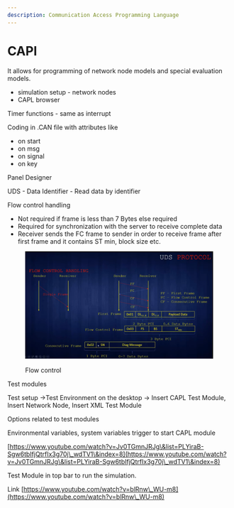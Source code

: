 ```yaml
---
description: Communication Access Programming Language
---
```


# CAPl

It allows for programming of network node models and special evaluation models.

* simulation setup - network nodes
* CAPL browser

Timer functions -  same as interrupt

Coding in .CAN file with attributes like

* on start
* on msg
* on signal
* on key

Panel Designer

UDS - Data Identifier - Read data by identifier

Flow control handling

* Not required if frame is less than 7 Bytes else required
* Required for synchronization with the server to receive complete data
* Receiver sends the FC frame to sender in order to receive frame after first frame and it contains ST min,  block size etc.

<figure><img src="../.gitbook/assets/1.png" alt=""><figcaption><p>Flow control</p></figcaption></figure>

Test modules&#x20;

Test setup ->Test Environment on the desktop ->  Insert CAPL Test Module, Insert Network Node, Insert XML Test Module

Options related to test modules

Environmental variables, system variables trigger to start CAPL module

[https://www.youtube.com/watch?v=Jv0TGmnJRJg\&list=PLYiraB-Sgw6tbIfjQtrfIx3g70j\_wdTV1\&index=8](https://www.youtube.com/watch?v=Jv0TGmnJRJg\&list=PLYiraB-Sgw6tbIfjQtrfIx3g70j\_wdTV1\&index=8)

Test Module in top bar to run the simulation.&#x20;

Link [https://www.youtube.com/watch?v=blRnw\_WU-m8](https://www.youtube.com/watch?v=blRnw\_WU-m8)



&#x20;

&#x20;&#x20;

